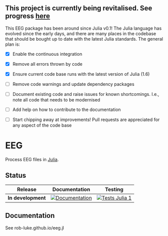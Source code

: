 ## This project is currently being revitalised. See progress [here](https://github.com/rob-luke/EEG.jl/projects/1)

This EEG package has been around since Julia v0.1!
The Julia language has evolved since the early days,
and there are many places in the codebase that should be bought up to date with the latest Julia standards. 
The general plan is:

- [x] Enable the continuous integration
- [x] Remove all errors thrown by code
- [x] Ensure current code base runs with the latest version of Julia (1.6)
- [ ] Remove code warnings and update dependency packages
- [ ] Document existing code and raise issues for known shortcomings. I.e., note all code that needs to be modernised
- [ ] Add help on how to contribute to the documentation 
- [ ] Start chipping away at improvements! Pull requests are appreciated for any aspect of the code base


# EEG

Process EEG files in [Julia](http://julialang.org/).  


## Status

| Release            | Documentation                                                                                                 | Testing                                                                                                                                                            |
|--------------------|---------------------------------------------------------------------------------------------------------------|--------------------------------------------------------------------------------------------------------------------------------------------------------------------|
| **In development** | [![Documentation](https://img.shields.io/badge/Documentation-dev-green)](https://rob-luke.github.io/EEG.jl/)  | [![Tests Julia 1](https://github.com/rob-luke/EEG.jl/actions/workflows/runtests.yml/badge.svg)](https://github.com/rob-luke/EEG.jl/actions/workflows/runtests.yml) |  


## Documentation

See rob-luke.github.io/eeg.jl
